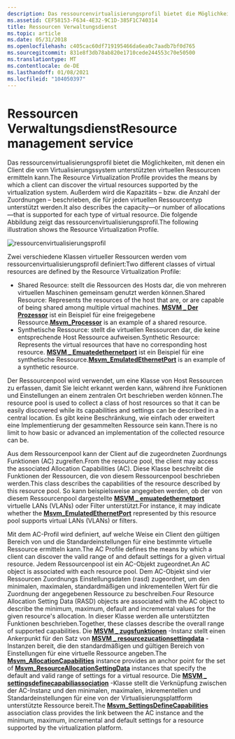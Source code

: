 ```yaml
---
description: Das ressourcenvirtualisierungsprofil bietet die Möglichkeiten, mit denen ein Client die vom Virtualisierungssystem unterstützten virtuellen Ressourcen ermitteln kann.
ms.assetid: CEF58153-F634-4E32-9C1D-385F1C740314
title: Ressourcen Verwaltungsdienst
ms.topic: article
ms.date: 05/31/2018
ms.openlocfilehash: c405cac60df719195466da6ea0c7aadb7bf0d765
ms.sourcegitcommit: 831e8f3db78ab820e1710cede244553c70e50500
ms.translationtype: MT
ms.contentlocale: de-DE
ms.lasthandoff: 01/08/2021
ms.locfileid: "104050397"
---
```

# <a name="resource-management-service"></a><span data-ttu-id="4fb20-103">Ressourcen Verwaltungsdienst</span><span class="sxs-lookup"><span data-stu-id="4fb20-103">Resource management service</span></span>

<span data-ttu-id="4fb20-104">Das ressourcenvirtualisierungsprofil bietet die Möglichkeiten, mit denen ein Client die vom Virtualisierungssystem unterstützten virtuellen Ressourcen ermitteln kann.</span><span class="sxs-lookup"><span data-stu-id="4fb20-104">The Resource Virtualization Profile provides the means by which a client can discover the virtual resources supported by the virtualization system.</span></span> <span data-ttu-id="4fb20-105">Außerdem wird die Kapazitäts – bzw. die Anzahl der Zuordnungen – beschrieben, die für jeden virtuellen Ressourcentyp unterstützt werden.</span><span class="sxs-lookup"><span data-stu-id="4fb20-105">It also describes the capacity—or number of allocations—that is supported for each type of virtual resource.</span></span> <span data-ttu-id="4fb20-106">Die folgende Abbildung zeigt das ressourcenvirtualisierungsprofil.</span><span class="sxs-lookup"><span data-stu-id="4fb20-106">The following illustration shows the Resource Virtualization Profile.</span></span>

![ressourcenvirtualisierungsprofil](images/resourcemanagement.png)

<span data-ttu-id="4fb20-108">Zwei verschiedene Klassen virtueller Ressourcen werden vom ressourcenvirtualisierungsprofil definiert:</span><span class="sxs-lookup"><span data-stu-id="4fb20-108">Two different classes of virtual resources are defined by the Resource Virtualization Profile:</span></span>

-   <span data-ttu-id="4fb20-109">Shared Resource: stellt die Ressourcen des Hosts dar, die von mehreren virtuellen Maschinen gemeinsam genutzt werden können.</span><span class="sxs-lookup"><span data-stu-id="4fb20-109">Shared Resource: Represents the resources of the host that are, or are capable of being shared among multiple virtual machines.</span></span> <span data-ttu-id="4fb20-110">[**MSVM \_ Der Prozessor**](msvm-processor.md) ist ein Beispiel für eine freigegebene Ressource.</span><span class="sxs-lookup"><span data-stu-id="4fb20-110">[**Msvm\_Processor**](msvm-processor.md) is an example of a shared resource.</span></span>
-   <span data-ttu-id="4fb20-111">Synthetische Ressource: stellt die virtuellen Ressourcen dar, die keine entsprechende Host Ressource aufweisen.</span><span class="sxs-lookup"><span data-stu-id="4fb20-111">Synthetic Resource: Represents the virtual resources that have no corresponding host resource.</span></span> <span data-ttu-id="4fb20-112">[**MSVM \_ Emuatedethernetport**](msvm-emulatedethernetport.md) ist ein Beispiel für eine synthetische Ressource.</span><span class="sxs-lookup"><span data-stu-id="4fb20-112">[**Msvm\_EmulatedEthernetPort**](msvm-emulatedethernetport.md) is an example of a synthetic resource.</span></span>

<span data-ttu-id="4fb20-113">Der Ressourcenpool wird verwendet, um eine Klasse von Host Ressourcen zu erfassen, damit Sie leicht erkannt werden kann, während ihre Funktionen und Einstellungen an einem zentralen Ort beschrieben werden können.</span><span class="sxs-lookup"><span data-stu-id="4fb20-113">The resource pool is used to collect a class of host resources so that it can be easily discovered while its capabilities and settings can be described in a central location.</span></span> <span data-ttu-id="4fb20-114">Es gibt keine Beschränkung, wie einfach oder erweitert eine Implementierung der gesammelten Ressource sein kann.</span><span class="sxs-lookup"><span data-stu-id="4fb20-114">There is no limit to how basic or advanced an implementation of the collected resource can be.</span></span>

<span data-ttu-id="4fb20-115">Aus dem Ressourcenpool kann der Client auf die zugeordneten Zuordnungs Funktionen (AC) zugreifen.</span><span class="sxs-lookup"><span data-stu-id="4fb20-115">From the resource pool, the client may access the associated Allocation Capabilities (AC).</span></span> <span data-ttu-id="4fb20-116">Diese Klasse beschreibt die Funktionen der Ressourcen, die von diesem Ressourcenpool beschrieben werden.</span><span class="sxs-lookup"><span data-stu-id="4fb20-116">This class describes the capabilities of the resource described by this resource pool.</span></span> <span data-ttu-id="4fb20-117">So kann beispielsweise angegeben werden, ob der von diesem Ressourcenpool dargestellte [**MSVM \_ emuatedethernetport**](msvm-emulatedethernetport.md) virtuelle LANs (VLANs) oder Filter unterstützt.</span><span class="sxs-lookup"><span data-stu-id="4fb20-117">For instance, it may indicate whether the [**Msvm\_EmulatedEthernetPort**](msvm-emulatedethernetport.md) represented by this resource pool supports virtual LANs (VLANs) or filters.</span></span>

<span data-ttu-id="4fb20-118">Mit dem AC-Profil wird definiert, auf welche Weise ein Client den gültigen Bereich von und die Standardeinstellungen für eine bestimmte virtuelle Ressource ermitteln kann.</span><span class="sxs-lookup"><span data-stu-id="4fb20-118">The AC Profile defines the means by which a client can discover the valid range of and default settings for a given virtual resource.</span></span> <span data-ttu-id="4fb20-119">Jedem Ressourcenpool ist ein AC-Objekt zugeordnet.</span><span class="sxs-lookup"><span data-stu-id="4fb20-119">An AC object is associated with each resource pool.</span></span> <span data-ttu-id="4fb20-120">Dem AC-Objekt sind vier Ressourcen Zuordnungs Einstellungsdaten (rasd) zugeordnet, um den minimalen, maximalen, standardmäßigen und inkrementellen Wert für die Zuordnung der angegebenen Ressource zu beschreiben.</span><span class="sxs-lookup"><span data-stu-id="4fb20-120">Four Resource Allocation Setting Data (RASD) objects are associated with the AC object to describe the minimum, maximum, default and incremental values for the given resource's allocation.</span></span> <span data-ttu-id="4fb20-121">In dieser Klasse werden alle unterstützten Funktionen beschrieben.</span><span class="sxs-lookup"><span data-stu-id="4fb20-121">Together, these classes describe the overall range of supported capabilities.</span></span> <span data-ttu-id="4fb20-122">Die [**MSVM \_ zugsfunktionen**](msvm-allocationcapabilities.md) -Instanz stellt einen Ankerpunkt für den Satz von [**MSVM \_ resourcezucationsettingdata**](msvm-resourceallocationsettingdata.md) -Instanzen bereit, die den standardmäßigen und gültigen Bereich von Einstellungen für eine virtuelle Ressource angeben.</span><span class="sxs-lookup"><span data-stu-id="4fb20-122">The [**Msvm\_AllocationCapabilities**](msvm-allocationcapabilities.md) instance provides an anchor point for the set of [**Msvm\_ResourceAllocationSettingData**](msvm-resourceallocationsettingdata.md) instances that specify the default and valid range of settings for a virtual resource.</span></span> <span data-ttu-id="4fb20-123">Die [**MSVM \_ settingsdefinecapabiliassociation**](msvm-settingsdefinecapabilities.md) -Klasse stellt die Verknüpfung zwischen der AC-Instanz und den minimalen, maximalen, inkrementellen und Standardeinstellungen für eine von der Virtualisierungsplattform unterstützte Ressource bereit.</span><span class="sxs-lookup"><span data-stu-id="4fb20-123">The [**Msvm\_SettingsDefineCapabilities**](msvm-settingsdefinecapabilities.md) association class provides the link between the AC instance and the minimum, maximum, incremental and default settings for a resource supported by the virtualization platform.</span></span>

 

 



